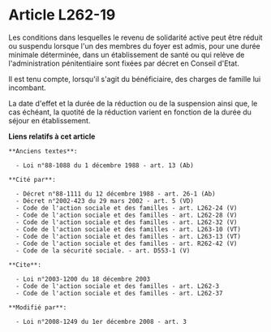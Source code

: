 # Article L262-19

Les conditions dans lesquelles le revenu de solidarité active peut être réduit ou suspendu lorsque l'un des membres du foyer
est admis, pour une durée minimale déterminée, dans un établissement de santé ou qui relève de l'administration pénitentiaire
sont fixées par décret en Conseil d'Etat. 

Il est tenu compte, lorsqu'il s'agit du bénéficiaire, des charges de famille lui incombant. 

La date d'effet et la durée de la réduction ou de la suspension ainsi que, le cas échéant, la quotité de la réduction varient
en fonction de la durée du séjour en établissement.

**Liens relatifs à cet article**

	**Anciens textes**:

	  - Loi n°88-1088 du 1 décembre 1988 - art. 13 (Ab)

	**Cité par**:

	  - Décret n°88-1111 du 12 décembre 1988 - art. 26-1 (Ab)
	  - Décret n°2002-423 du 29 mars 2002 - art. 5 (VD)
	  - Code de l'action sociale et des familles - art. L262-24 (V)
	  - Code de l'action sociale et des familles - art. L262-28 (V)
	  - Code de l'action sociale et des familles - art. L262-32 (V)
	  - Code de l'action sociale et des familles - art. L263-10 (VT)
	  - Code de l'action sociale et des familles - art. L263-13 (VT)
	  - Code de l'action sociale et des familles - art. R262-42 (V)
	  - Code de la sécurité sociale. - art. D553-1 (V)

	**Cite**:

	  - Loi n°2003-1200 du 18 décembre 2003
	  - Code de l'action sociale et des familles - art. L262-3
	  - Code de l'action sociale et des familles - art. L262-37

	**Modifié par**:

	  - Loi n°2008-1249 du 1er décembre 2008 - art. 3
